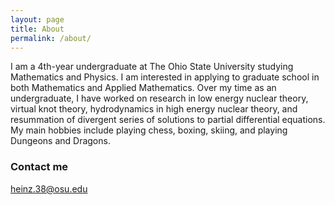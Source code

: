 ```yaml
---
layout: page
title: About
permalink: /about/
---
```


I am a 4th-year undergraduate at The Ohio State University studying Mathematics and Physics. I am interested in applying to graduate school in both Mathematics and Applied Mathematics. Over my time as an undergraduate, I have worked on research in low energy nuclear theory, virtual knot theory, hydrodynamics in high energy nuclear theory, and resummation of divergent series of solutions to partial differential equations. My main hobbies include playing chess, boxing, skiing, and playing Dungeons and Dragons.

### Contact me

[heinz.38@osu.edu](mailto:heinz.38@osu.edu)
